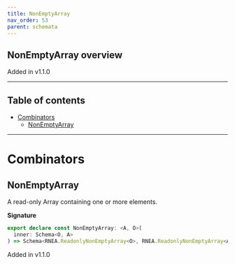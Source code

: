 ```yaml
---
title: NonEmptyArray
nav_order: 53
parent: schemata
---
```


## NonEmptyArray overview

Added in v1.1.0

---

<h2 class="text-delta">Table of contents</h2>

- [Combinators](#combinators)
  - [NonEmptyArray](#nonemptyarray)

---

# Combinators

## NonEmptyArray

A read-only Array containing one or more elements.

**Signature**

```ts
export declare const NonEmptyArray: <A, O>(
  inner: Schema<O, A>
) => Schema<RNEA.ReadonlyNonEmptyArray<O>, RNEA.ReadonlyNonEmptyArray<A>>
```

Added in v1.1.0
